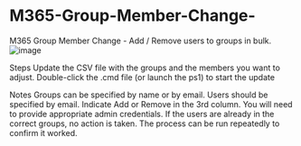 # M365-Group-Member-Change-
M365 Group Member Change - Add / Remove users to groups in bulk.
![image](https://github.com/ITAutomator/M365-Group-Member-Change-/assets/135157036/cb62e8bb-f97f-434c-8c2a-7ca829c24e6f)

Steps
Update the CSV file with the groups and the members you want to adjust.
Double-click the .cmd file (or launch the ps1) to start the update

Notes
Groups can be specified by name or by email.
Users should be specified by email.
Indicate Add or Remove in the 3rd column.
You will need to provide appropriate admin credentials. 
If the users are already in the correct groups, no action is taken. The process can be run repeatedly to confirm it worked.




